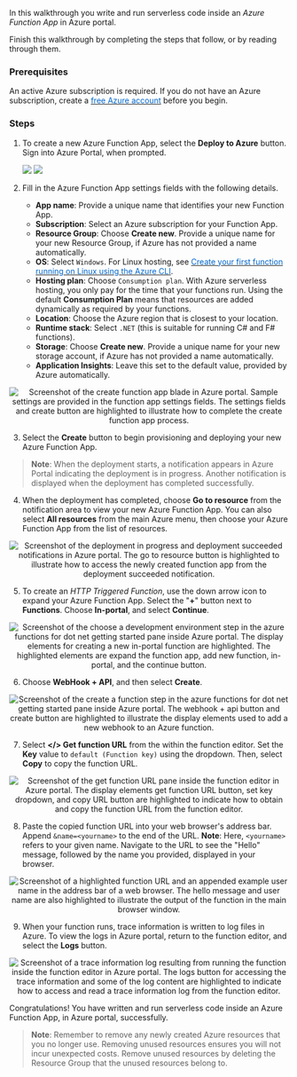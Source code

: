 In this walkthrough you write and run serverless code inside an *Azure Function App* in Azure portal.

Finish this walkthrough by completing the steps that follow, or by reading through them.

### Prerequisites

An active Azure subscription is required. If you do not have an Azure subscription, create a <a href="https://azure.microsoft.com/free/" target="_blank"><span style="color: #0066cc;">free Azure account</span></a> before you begin.

### Steps

1. To create a new Azure Function App, select the **Deploy to Azure** button. Sign into Azure Portal, when prompted.

    <a href="https://portal.azure.com/#create/Microsoft.FunctionApp" target="_blank"><img src="http://azuredeploy.net/deploybutton.png"/></a>
    <a href="http://armviz.io/#/?load=https%3A%2F%2Fportal.azure.com%2F%23create%2FMicrosoft.FunctionApp" target="_blank"><img src="http://armviz.io/visualizebutton.png"/></a>

2. Fill in the Azure Function App settings fields with the following details.

    - **App name**: Provide a unique name that identifies your new Function App.
    - **Subscription**: Select an Azure subscription for your Function App.
    - **Resource Group**: Choose **Create new**. Provide a unique name for your new Resource Group, if Azure has not provided a name automatically.
    - **OS**: Select `Windows`. For Linux hosting, see <a href="https://docs.microsoft.com/en-us/azure/azure-functions/functions-create-first-azure-function-azure-cli-linux" target="_blank"><span style="color: #0066cc;">Create your first function running on Linux using the Azure CLI</span></a>.
    - **Hosting plan**: Choose `Consumption plan`. With Azure serverless hosting, you only pay for the time that your functions run. Using the default **Consumption Plan** means that resources are added dynamically as required by your functions.
    - **Location**: Choose the Azure region that is closest to your location.
    - **Runtime stack**: Select `.NET` (this is suitable for running C# and F# functions).
    - **Storage**: Choose **Create new**. Provide a unique name for your new storage account, if Azure has not provided a name automatically.
    - **Application Insights**: Leave this set to the default value, provided by Azure automatically.

<p style="text-align:center;"><img src="../Linked_Image_Files/m02-l04-functions-02-app-create.png" alt="Screenshot of the create function app blade in Azure portal. Sample settings are provided in the function app settings fields. The settings fields and create button are highlighted to illustrate how to complete the create function app process."></p>

3. Select the **Create** button to begin provisioning and deploying your new Azure Function App.

> **Note**: When the deployment starts, a notification appears in Azure Portal indicating the deployment is in progress. Another notification is displayed when the deployment has completed successfully.

4. When the deployment has completed, choose **Go to resource** from the notification area to view your new Azure Function App. You can also select **All resources** from the main Azure menu, then choose your Azure Function App from the list of resources.

<p style="text-align:center;"><img src="../Linked_Image_Files/m02-l04-functions-04-notify.png" alt="Screenshot of the deployment in progress and deployment succeeded notifications in Azure portal. The go to resource button is highlighted to illustrate how to access the newly created function app from the deployment succeeded notification."></p>

5. To create an *HTTP Triggered Function*, use the down arrow icon to expand your Azure Function App. Select the "**+**" button next to **Functions**. Choose **In-portal**, and select **Continue**.

<p style="text-align:center;"><img src="../Linked_Image_Files/m02-l04-functions-05-choose-portal.png" alt="Screenshot of the choose a development environment step in the azure functions for dot net getting started pane inside Azure portal. The display elements for creating a new in-portal function are highlighted. The highlighted elements are expand the function app, add new function, in-portal, and the continue button."></p>

6. Choose **WebHook + API**, and then select **Create**.

<p style="text-align:center;"><img src="../Linked_Image_Files/m02-l04-functions-06-add-webhook.png" alt="Screenshot of the create a function step in the azure functions for dot net getting started pane inside Azure portal. The webhook + api button and create button are highlighted to illustrate the display elements used to add a new webhook to an Azure function."></p>

7. Select **</> Get function URL** from the within the function editor. Set the **Key** value to `default (Function key)` using the dropdown. Then, select **Copy** to copy the function URL.

<p style="text-align:center;"><img src="../Linked_Image_Files/m02-l04-functions-07-test-function.png" alt="Screenshot of the get function URL pane inside the function editor in Azure portal. The display elements get function URL button, set key dropdown, and copy URL button are highlighted to indicate how to obtain and copy the function URL from the function editor."></p>

8. Paste the copied function URL into your web browser's address bar. Append `&name=<yourname>` to the end of the URL. **Note**: Here, `<yourname>` refers to your given name. Navigate to the URL to see the "Hello" message, followed by the name you provided, displayed in your browser.

<p style="text-align:center;"><img src="../Linked_Image_Files/m02-l04-functions-08-browser-function.png" alt="Screenshot of a highlighted function URL and an appended example user name in the address bar of a web browser. The hello message and user name are also highlighted to illustrate the output of the function in the main browser window."></p>

9. When your function runs, trace information is written to log files in Azure. To view the logs in Azure portal, return to the function editor, and select the **Logs** button.

<p style="text-align:center;"><img src="../Linked_Image_Files/m02-l04-functions-09-view-logs.png" alt="Screenshot of a trace information log resulting from running the function inside the function editor in Azure portal. The logs button for accessing the trace information and some of the log content are highlighted to indicate how to access and read a trace information log from the function editor."></p>

Congratulations! You have written and run serverless code inside an Azure Function App, in Azure portal, successfully.

> **Note**: Remember to remove any newly created Azure resources that you no longer use. Removing unused resources ensures you will not incur unexpected costs. Remove unused resources by deleting the Resource Group that the unused resources belong to.